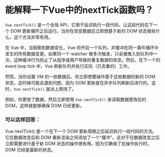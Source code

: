 # 能解释一下Vue中的nextTick函数吗？

`Vue.nextTick()` 是一个全局 API，它用于延迟执行一段代码，让这段代码在下一个 DOM 更新循环之后运行。当你在改变数据后立即想基于新的 DOM 状态做些什么，这个方法非常有用。

在 Vue 中，当观察到数据变化，Vue 将开启一个队列，并缓冲在同一事件循环中发生的所有数据变更。如果同一个 watcher 被多次触发，只会被推入到队列中一次。这种缓冲行为防止了从程序或用户导致的重复数据的改变。然后，在下一个的 event loop tick 中，Vue 刷新队列并执行实际（已去重的）工作。

然而，当你设置 VM 的一些数据后，你立即想要操作基于这些数据的新的 DOM 状态，这时候可能会遇到问题，因为 DOM 更新是在异步队列刷新后进行的。这时，`Vue.nextTick()` 就派上用场了。

例如，你更改了数据，然后立即使用 `Vue.nextTick()` 来读取数据更改后的 DOM，这样就能够确保 DOM 已经更新。

### 可以这样回答：
Vue.nextTick() 是一个在下一个 DOM 更新周期之后延迟执行一段代码的方法。它在数据改变后和 DOM 重新渲染之间添加了一个“缓冲”。这对于在数据改变之后立即需要进行基于新 DOM 状态的操作很有用，因为它确保了在操作执行时，DOM 已经是最新的状态。